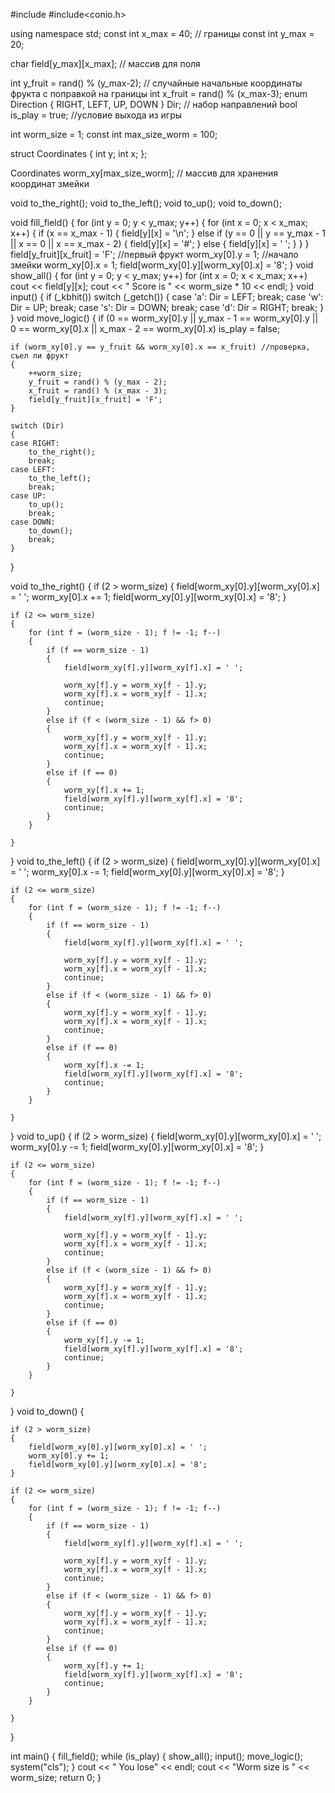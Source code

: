 #include<iostream>
#include<conio.h>

using namespace std;
const int x_max = 40; // границы 
const int y_max = 20;

char field[y_max][x_max]; // массив для поля 

int y_fruit = rand() % (y_max-2); // случайные начальные координаты фрукта c поправкой на границы
int x_fruit = rand() % (x_max-3);
enum  Direction { RIGHT, LEFT, UP, DOWN } Dir; // набор направлений 
bool is_play = true; //условие выхода из игры

int worm_size = 1;
const int max_size_worm = 100;

struct Coordinates { int y; int x; };

Coordinates worm_xy[max_size_worm]; // массив для хранения координат змейки

void to_the_right();
void to_the_left();
void to_up();
void to_down();


void fill_field()
{
	for (int y = 0; y < y_max; y++)
	{
		for (int x = 0; x < x_max; x++)
		{
			if (x == x_max - 1)
			{
				field[y][x] = '\n';
			}
			else if (y == 0 || y == y_max - 1 || x == 0 || x == x_max - 2)
			{
				field[y][x] = '#';
			}
			else
			{
				field[y][x] = ' ';
			}
		}
	}
	field[y_fruit][x_fruit] = 'F'; //первый фрукт
	worm_xy[0].y = 1; //начало змейки
	worm_xy[0].x = 1;
	field[worm_xy[0].y][worm_xy[0].x] = '8';
}
void show_all()
{
	for (int y = 0; y < y_max; y++)
		for (int x = 0; x < x_max; x++)
			cout << field[y][x];
	cout << " Score is " << worm_size * 10 << endl;
}
void input() 
{
	if (_kbhit())
		switch (_getch())
		{
		case 'a':
			Dir = LEFT;
			break;
		case 'w':
			Dir = UP;
			break;
		case 's':
			Dir = DOWN;
			break;
		case 'd':
			Dir = RIGHT;
			break;
		}
}
void move_logic()
{
	if (0 == worm_xy[0].y || y_max - 1 == worm_xy[0].y || 0 == worm_xy[0].x || x_max - 2 == worm_xy[0].x)
		is_play = false;
	

	if (worm_xy[0].y == y_fruit && worm_xy[0].x == x_fruit) //проверка, съел ли фрукт
	{
		++worm_size;
		y_fruit = rand() % (y_max - 2);
		x_fruit = rand() % (x_max - 3);
		field[y_fruit][x_fruit] = 'F';
	}

	switch (Dir)
	{
	case RIGHT:
		to_the_right();
		break;
	case LEFT:
		to_the_left();
		break;
	case UP:
		to_up();
		break;
	case DOWN:
		to_down();
		break;
	}
}

void to_the_right()
{
	if (2 > worm_size)
	{
		field[worm_xy[0].y][worm_xy[0].x] = ' ';
		worm_xy[0].x += 1;
		field[worm_xy[0].y][worm_xy[0].x] = '8';
	}
	
	if (2 <= worm_size)
	{
		for (int f = (worm_size - 1); f != -1; f--)
		{
			if (f == worm_size - 1)
			{
				field[worm_xy[f].y][worm_xy[f].x] = ' ';

				worm_xy[f].y = worm_xy[f - 1].y;
				worm_xy[f].x = worm_xy[f - 1].x;
				continue;
			}
			else if (f < (worm_size - 1) && f> 0)
			{
				worm_xy[f].y = worm_xy[f - 1].y;
				worm_xy[f].x = worm_xy[f - 1].x;
				continue;
			}
			else if (f == 0)
			{
				worm_xy[f].x += 1;
				field[worm_xy[f].y][worm_xy[f].x] = '8';
				continue;
			}
		}

	}
}
void to_the_left()
{
	if (2 > worm_size)
	{
		field[worm_xy[0].y][worm_xy[0].x] = ' ';
		worm_xy[0].x -= 1;
		field[worm_xy[0].y][worm_xy[0].x] = '8';
	}

	if (2 <= worm_size)
	{
		for (int f = (worm_size - 1); f != -1; f--)
		{
			if (f == worm_size - 1)
			{
				field[worm_xy[f].y][worm_xy[f].x] = ' ';

				worm_xy[f].y = worm_xy[f - 1].y;
				worm_xy[f].x = worm_xy[f - 1].x;
				continue;
			}
			else if (f < (worm_size - 1) && f> 0)
			{
				worm_xy[f].y = worm_xy[f - 1].y;
				worm_xy[f].x = worm_xy[f - 1].x;
				continue;
			}
			else if (f == 0)
			{
				worm_xy[f].x -= 1;
				field[worm_xy[f].y][worm_xy[f].x] = '8';
				continue;
			}
		}

	}
}
void to_up()
{
	if (2 > worm_size)
	{
		field[worm_xy[0].y][worm_xy[0].x] = ' ';
		worm_xy[0].y -= 1;
		field[worm_xy[0].y][worm_xy[0].x] = '8';
	}

	if (2 <= worm_size)
	{
		for (int f = (worm_size - 1); f != -1; f--)
		{
			if (f == worm_size - 1)
			{
				field[worm_xy[f].y][worm_xy[f].x] = ' ';

				worm_xy[f].y = worm_xy[f - 1].y;
				worm_xy[f].x = worm_xy[f - 1].x;
				continue;
			}
			else if (f < (worm_size - 1) && f> 0)
			{
				worm_xy[f].y = worm_xy[f - 1].y;
				worm_xy[f].x = worm_xy[f - 1].x;
				continue;
			}
			else if (f == 0)
			{
				worm_xy[f].y -= 1;
				field[worm_xy[f].y][worm_xy[f].x] = '8';
				continue;
			}
		}

	}
}
void to_down()
{

	if (2 > worm_size)
	{
		field[worm_xy[0].y][worm_xy[0].x] = ' ';
		worm_xy[0].y += 1;
		field[worm_xy[0].y][worm_xy[0].x] = '8';
	}

	if (2 <= worm_size)
	{
		for (int f = (worm_size - 1); f != -1; f--)
		{
			if (f == worm_size - 1)
			{
				field[worm_xy[f].y][worm_xy[f].x] = ' ';

				worm_xy[f].y = worm_xy[f - 1].y;
				worm_xy[f].x = worm_xy[f - 1].x;
				continue;
			}
			else if (f < (worm_size - 1) && f> 0)
			{
				worm_xy[f].y = worm_xy[f - 1].y;
				worm_xy[f].x = worm_xy[f - 1].x;
				continue;
			}
			else if (f == 0)
			{
				worm_xy[f].y += 1;
				field[worm_xy[f].y][worm_xy[f].x] = '8';
				continue;
			}
		}

	}
}


int main()
{
	fill_field();
	while (is_play)
	{
		show_all();
		input();
		move_logic();
		system("cls");
	}
	cout << " You lose" << endl;
	cout << "Worm size is " << worm_size;
	return 0;
}
